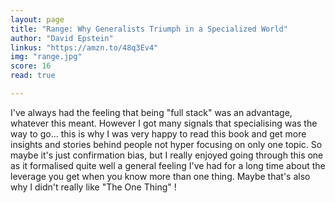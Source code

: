 ```yaml
---
layout: page
title: "Range: Why Generalists Triumph in a Specialized World"
author: "David Epstein"
linkus: "https://amzn.to/48q3Ev4"
img: "range.jpg"
score: 16
read: true

---
```


I've always had the feeling that being "full stack" was an advantage, whatever this meant. However I got many signals that specialising was the way to go... this is why I was very happy to read this book and get more insights and stories behind people not hyper focusing on only one topic. So maybe it's just confirmation bias, but I really enjoyed going through this one as it formalised quite well a general feeling I've had for a long time about the leverage you get when you know more than one thing. Maybe that's also why I didn't really like "The One Thing" !